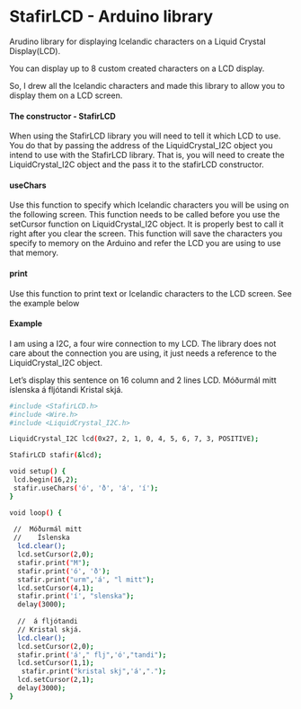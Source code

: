 # StafirLCD - Arduino library
Arudino library for displaying Icelandic characters on a
Liquid Crystal Display(LCD).

You can display up to 8 custom created characters on a LCD display.

So, I drew all the Icelandic characters and made this library 
to allow you to display them on a LCD screen.

#### The constructor - StafirLCD
When using the StafirLCD library you will need to tell it which LCD to use.  
You do that by passing the address of the LiquidCrystal_I2C object you 
intend to use with the StafirLCD library.  That is,  you will need to create 
the LiquidCrystal_I2C object and the pass it to the stafirLCD constructor. 

#### useChars
Use this function to specify which Icelandic characters you will be using on the following screen.  This function needs to be called before you use the setCursor function on LiquidCrystal_I2C object.  It is properly best to call it right after you clear the screen. This function will save the characters you specify to memory on the Arduino and refer the LCD you are using to use that memory.

#### print
Use this function to print text or Icelandic characters to the LCD screen.  See the example below

#### Example
I am using a I2C, a four wire connection to my LCD.  The library does not care about the connection you are using, it just needs a reference to the  LiquidCrystal_I2C object.

Let’s display this sentence on 16 column and 2 lines LCD. 
Móðurmál mitt íslenska á fljótandi Kristal skjá.

 ```sh
#include <StafirLCD.h>
#include <Wire.h> 
#include <LiquidCrystal_I2C.h>

LiquidCrystal_I2C lcd(0x27, 2, 1, 0, 4, 5, 6, 7, 3, POSITIVE);

StafirLCD stafir(&lcd);

void setup() {
  lcd.begin(16,2);
  stafir.useChars('ó', 'ð', 'á', 'í');
}

void loop() {
  
  //  Móðurmál mitt 
  //    Íslenska
   lcd.clear();
   lcd.setCursor(2,0);
   stafir.print("M");
   stafir.print('ó', 'ð');
   stafir.print("urm",'á', "l mitt");
   lcd.setCursor(4,1);
   stafir.print('í', "slenska");
   delay(3000);
   
   //  á fljótandi   
   // Kristal skjá. 
   lcd.clear();
   lcd.setCursor(2,0);
   stafir.print('á'," flj",'ó',"tandi");
   lcd.setCursor(1,1);
    stafir.print("kristal skj",'á',"."); 
   lcd.setCursor(2,1);
   delay(3000);
}
 ```



